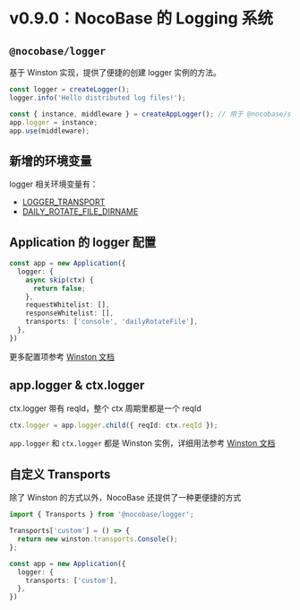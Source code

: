 # v0.9.0：NocoBase 的 Logging 系统

## `@nocobase/logger`

基于 Winston 实现，提供了便捷的创建 logger 实例的方法。

```ts
const logger = createLogger();
logger.info('Hello distributed log files!');

const { instance, middleware } = createAppLogger(); // 用于 @nocobase/server
app.logger = instance;
app.use(middleware);
```

## 新增的环境变量

logger 相关环境变量有：

- [LOGGER_TRANSPORT](/api/env#logger_transport)
- [DAILY_ROTATE_FILE_DIRNAME](/api/env#daily_rotate_file_dirname)

## Application 的 logger 配置

```ts
const app = new Application({
  logger: {
    async skip(ctx) {
      return false;
    },
    requestWhitelist: [],
    responseWhitelist: [],
    transports: ['console', 'dailyRotateFile'],
  },
})
```

更多配置项参考 [Winston 文档](https://github.com/winstonjs/winston#table-of-contents)

## app.logger & ctx.logger

ctx.logger 带有 reqId，整个 ctx 周期里都是一个 reqId

```ts
ctx.logger = app.logger.child({ reqId: ctx.reqId });
```

`app.logger` 和 `ctx.logger` 都是 Winston 实例，详细用法参考 [Winston 文档](https://github.com/winstonjs/winston#table-of-contents)


## 自定义 Transports

除了 Winston 的方式以外，NocoBase 还提供了一种更便捷的方式

```ts
import { Transports } from '@nocobase/logger';

Transports['custom'] = () => {
  return new winston.transports.Console();
};

const app = new Application({
  logger: {
    transports: ['custom'],
  },
})
```
